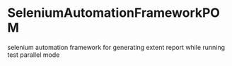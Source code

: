 # SeleniumAutomationFrameworkPOM
selenium automation framework for generating extent report while running test parallel mode
